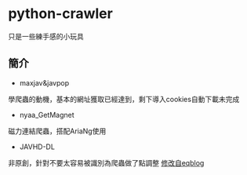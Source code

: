 # python-crawler
只是一些練手感的小玩具
## 簡介
* maxjav&javpop

學爬蟲的動機，基本的網址獲取已經達到，剩下導入cookies自動下載未完成

* nyaa_GetMagnet

磁力連結爬蟲，搭配AriaNg使用

* JAVHD-DL

非原創，針對不要太容易被識別為爬蟲做了點調整
[修改自eqblog](http://www.hostloc.com/thread-433873-1-1.html)

